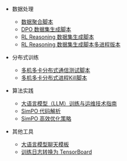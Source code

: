 - 数据处理
  - [数据聚合脚本](docs/aggregate_reasoning_data.md)
  - [DPO 数据集生成脚本](docs/dpo_data_process.md)
  - [RL Reasoning 数据集生成脚本](docs/reasoning_data_process.md)
  - [RL Reasoning 数据集生成脚本多进程版本](docs/reasoning_data_process.md)

- 分布式训练
  - [多机多卡分布式通信测试脚本](docs/multi_node_hccl_test.md)
  - [多机多卡分布式进程Kill脚本](docs/kill_multi_nodes.md)

- 算法实践
  - [大语言模型（LLM）训练与运维技术指南](docs/llm_docs_book.md)
  - [SimPO 代码解析](docs/SimPO代码解析.md)
  - [SimPO 高效优化策略](docs/SimPO高效优化策略.md)

- 其他工具
  - [大语言模型聊天模板](docs/apply_chat_template.md)
  - [训练日志转换为 TensorBoard](docs/log2tensorboard.md)
